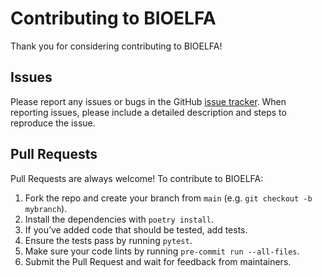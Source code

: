 # Contributing to BIOELFA

Thank you for considering contributing to BIOELFA!

## Issues
Please report any issues or bugs in the GitHub [issue tracker](https://github.com/andraghetti/bioelfa/issues). When reporting issues, please include a detailed description and steps to reproduce the issue.

## Pull Requests
Pull Requests are always welcome! To contribute to BIOELFA:

1. Fork the repo and create your branch from `main` (e.g. `git checkout -b mybranch`).
2. Install the dependencies with `poetry install`.
3. If you’ve added code that should be tested, add tests.
4. Ensure the tests pass by running `pytest`.
5. Make sure your code lints by running `pre-commit run --all-files`.
6. Submit the Pull Request and wait for feedback from maintainers.
